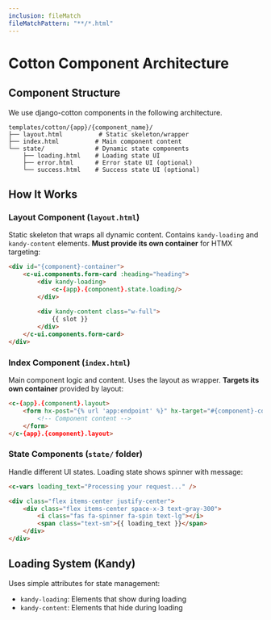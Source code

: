 ```yaml
---
inclusion: fileMatch
fileMatchPattern: "**/*.html"
---
```


# Cotton Component Architecture

## Component Structure

We use django-cotton components in the following architecture.

```
templates/cotton/{app}/{component_name}/
├── layout.html          # Static skeleton/wrapper
├── index.html          # Main component content
└── state/              # Dynamic state components
    ├── loading.html    # Loading state UI
    ├── error.html      # Error state UI (optional)
    └── success.html    # Success state UI (optional)
```

## How It Works

### Layout Component (`layout.html`)
Static skeleton that wraps all dynamic content. Contains `kandy-loading` and `kandy-content` elements. **Must provide its own container** for HTMX targeting:

```html
<div id="{component}-container">
    <c-ui.components.form-card :heading="heading">
        <div kandy-loading>
            <c-{app}.{component}.state.loading/>
        </div>
        
        <div kandy-content class="w-full">
            {{ slot }}
        </div>
    </c-ui.components.form-card>
</div>
```

### Index Component (`index.html`)
Main component logic and content. Uses the layout as wrapper. **Targets its own container** provided by layout:

```html
<c-{app}.{component}.layout>
    <form hx-post="{% url 'app:endpoint' %}" hx-target="#{component}-container">
        <!-- Component content -->
    </form>
</c-{app}.{component}.layout>
```

### State Components (`state/` folder)
Handle different UI states. Loading state shows spinner with message:

```html
<c-vars loading_text="Processing your request..." />

<div class="flex items-center justify-center">
    <div class="flex items-center space-x-3 text-gray-300">
        <i class="fas fa-spinner fa-spin text-lg"></i>
        <span class="text-sm">{{ loading_text }}</span>
    </div>
</div>
```

## Loading System (Kandy)

Uses simple attributes for state management:
- `kandy-loading`: Elements that show during loading
- `kandy-content`: Elements that hide during loading